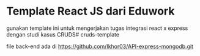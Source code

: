 # Template React JS dari Eduwork

gunakan template ini untuk mengerjakan tugas integrasi react x express dengan studi kasus CRUDS# cruds-template

file back-end ada di https://github.com/Ikhor03/API-express-mongodb.git
